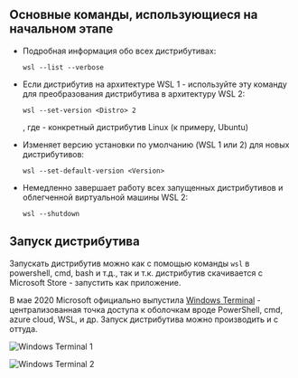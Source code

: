 ## Основные команды, использующиеся на начальном этапе

* Подробная информация обо всех дистрибутивах:
  ```
  wsl --list --verbose
  ```

* Если дистрибутив на архитектуре WSL 1 - используйте эту команду для преобразования дистрибутива в архитектуру WSL 2:
  ```
  wsl --set-version <Distro> 2
  ```
  , где <Distro> - конкретный дистрибутив Linux (к примеру, Ubuntu)

* Изменяет версию установки по умолчанию (WSL 1 или 2) для новых дистрибутивов:
  ```
  wsl --set-default-version <Version>
  ```

* Немедленно завершает работу всех запущенных дистрибутивов и облегченной виртуальной машины WSL 2:
  ```
  wsl --shutdown
  ```

## Запуск дистрибутива
Запускать дистрибутив можно как с помощью команды `wsl` в powershell, cmd, bash и т.д., так и т.к. дистрибутив скачивается с Microsoft Store - запустить как приложение.

В мае 2020 Microsoft официально выпустила [Windows Terminal](https://www.microsoft.com/en-us/p/windows-terminal/9n0dx20hk701?activetab=pivot:overviewtab) - централизованная точка доступа к оболочкам вроде PowerShell, cmd, azure cloud, WSL, и др. Запуск дистрибутива можно производить и с оттуда. 

![Windows Terminal 1](https://raw.githubusercontent.com/valeriistefanyk/working-with-WSL2/master/images/windows_terminal1.png)

![Windows Terminal 2](https://raw.githubusercontent.com/valeriistefanyk/working-with-WSL2/master/images/windows_terminal2.png)
